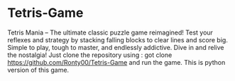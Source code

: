 # Tetris-Game
Tetris Mania – The ultimate classic puzzle game reimagined! Test your reflexes and strategy by stacking falling blocks to clear lines and score big. Simple to play, tough to master, and endlessly addictive. Dive in and relive the nostalgia! 
Just clone the repository using :
got clone https://github.com/Ronty00/Tetris-Game
and run the game.
This is python version of this game.
